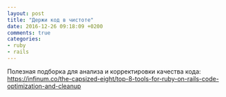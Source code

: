 ```yaml
---
layout: post
title: "Держи код в чистоте"
date: 2016-12-26 09:18:09 +0200
comments: true
categories:
- ruby
- rails
---
```

Полезная подборка для анализа и корректировки качества кода:
https://infinum.co/the-capsized-eight/top-8-tools-for-ruby-on-rails-code-optimization-and-cleanup
